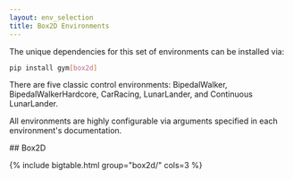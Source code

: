 ```yaml
---
layout: env_selection
title: Box2D Environments
---
```

<div class="selection-content" markdown="1">

The unique dependencies for this set of environments can be installed via:

````bash
pip install gym[box2d]
````

There are five classic control environments: BipedalWalker, BipedalWalkerHardcore, CarRacing, LunarLander, and Continuous LunarLander. 

All environments are highly configurable via arguments specified in each environment's documentation.

</div>

<div class="selection-table-container" markdown="1">
## Box2D

{% include bigtable.html group="box2d/" cols=3 %}
</div>